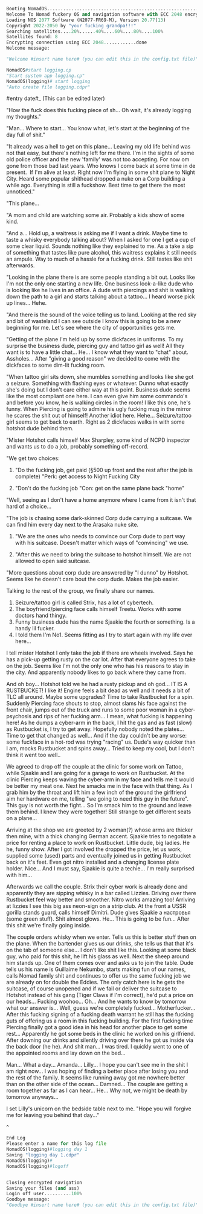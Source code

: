 ```python
Booting NomadOS..................................................................100%
Welcome To Nomad fuckery OS and navigation software with ECC 2048 encryption
Loading NOS 2077 Software (N2077-FR69-M), Version 20.77(13)
Copyright 2022-2050 by "your fucking grandpa!!!"
Searching satellites....20%......40%....60%....80%....100%
Satellites found: 8
Encrypting connection using ECC 2048............done
Welcome message:

"Welcome #insert name here# (you can edit this in the config.txt file)"

NomadOS#start logging.cp  
"Start system app logging.cp"  
NomadOS(logging)# start logging  
"Auto create file logging.cdpr"
```
#entry date#_ (This can be edited later)

"How the fuck does this fucking piece of sh... Oh wait, it's already logging my thoughts."

"Man... Where to start... You know what, let's start at the beginning of the day full of shit."

"It already was a hell to get on this plane... Leaving my old life behind was not that easy, but there's nothing left for me there. I'm in the sights of some old police officer and the new 'family' was not too accepting. For now om gone from those bad last years. Who knows I come back at some time in de present.  If I'm alive at least. Right now I'm flying in some shit plane to Night City. Heard some popular shithead dropped a nuke on a Corp building a while ago. Everything is still a fuckshow. Best time to get there the most unnoticed."

"This plane...

"A mom and child are watching some air. Probably a kids show of some kind.

"And a... Hold up, a waitress is asking me if I want a drink. Maybe time to taste a whisky everybody talking about? When I asked for one I get a cup of some clear liquid. Sounds nothing like they explained to me. As a take a sip of something that tastes like pure alcohol, this waitress explains it still needs an ampule. Way to much of a hassle for a fucking drink. Still tastes like shit afterwards.

"Looking in the plane there is are some people standing a bit out. Looks like I'm not the only one starting a new life. One business look-a-like dude who is looking like he lives in an office. A dude with piercings and shit is walking down the path to a girl and starts talking about a tattoo... I heard worse pick up lines... Hehe.

"And there is the sound of the voice telling us to land. Looking at the red sky and bit of wasteland I can see outside I know this is going to be a new beginning for me. Let's see where the city of opportunities gets me.

"Getting of the plane I'm held up by some dickfaces in uniforms. To my surprise the business dude, piercing guy and tattoo girl as well! All they want is to have a little chat... He... I know what they want to "chat" about. Assholes... After "giving a good reason" we decided to come with the dickfaces to some dim-lit fucking room.

"When tattoo girl sits down, she mumbles something and looks like she got a seizure. Something with flashing eyes or whatever. Dunno what exactly she's doing but I don't care either way at this point. Business dude seems like the most compliant one here. I can even give him some commando's and before you know, he is walking circles in the room! I like this one, he's funny. When Piercing is going to admire his ugly fucking mug in the mirror he scares the shit out of himself! Another idiot here. Hehe... Seizure/tattoo girl seems to get back to earth. Right as 2 dickfaces walks in with some hotshot dude behind them.

"Mister Hotshot calls himself Max Sharpley, some kind of NCPD inspector and wants us to do a job, probably something off-record.

"We get two choices:
1. "Do the fucking job, get paid (§500 up front and the rest after the job is complete) 
	"Perk: get access to Night Fucking City

2. "Don't do the fucking job
	"Con: get on the same plane back "home"

"Well, seeing as I don't have a home anymore where I came from it isn't that hard of a choice...

"The job is chasing some dark-skinned Corp dude carrying a suitcase. We can find him every day next to the Arasaka nuke site.

1. "We are the ones who needs to convince our Corp dude to part way with his suitcase. Doesn't matter which ways of "convincing" we use.

2. "After this we need to bring the suitcase to hotshot himself. We are not allowed to open said suitcase.

"More questions about corp dude are answered by "I dunno" by Hotshot. Seems like he doesn't care bout the corp dude. Makes the job easier.

Talking to the rest of the group, we finally share our names.

1. Seizure/tattoo girl is called Strix, has a lot of cybertech.
2. The boyfriend/piercing face calls himself Treetu. Works with some doctors hand thingy.
3. Funny business dude has the name Sjaakie the fourth or something. Is a handy lil fucker.
4. I told them I'm No1. Seems fitting as I try to start again with my life over here...

I tell mister Hotshot I only take the job if there are wheels involved. Says he has a pick-up getting rusty on the car lot. After that everyone agrees to take on the job. Seems like I'm not the only one who has his reasons to stay in the city. And apparently nobody likes to go back where they came from.

And oh boy... Hotshot told we he had a rusty pickup and oh god... IT IS A RUSTBUCKET! I like it! Engine feels a bit dead as well and it needs a bit of TLC all around. Maybe some upgrades? Time to take Rustbucket for a spin. Suddenly Piercing face shouts to stop, almost slams his face against the front chair, jumps out of the truck and runs to some poor woman in a cyber-psychosis and rips of her fucking arm... I mean, what fucking is happening here! As he dumps a cyber-arm in the back, I hit the gas and as fast (slow) as Rustbucket is, I try to get away. Hopefully nobody noted the plates... Time to get that changed as well... And if the day couldn't be any worse: some fuckface in a hot-rod was trying "racing" us. Dude's way quicker than I am, mocks Rustbucket and spins away... Tried to keep my cool, but I don't think it went too well..

We agreed to drop off the couple at the clinic for some work on Tattoo, while Sjaakie and I are going for a garage to work on Rustbucket. At the clinic Piercing keeps waving the cyber-arm in my face and tells me it would be better my meat one. Next he smacks me in the face with that thing. As I grab him by the throat and lift him a few inch of the ground the girlfriend aim her hardware on me, telling "we going to need this guy in the future". This guy is not worth the fight... So I'm smack him to the ground and leave them behind. I knew they were together! Still strange to get different seats on a plane...

Arriving at the shop we are greeted by 2 woman(?) whose arms are thicker then mine, with a thick changing German accent. Sjaakie tries to negotiate a price for renting a place to work on Rustbucket. Little dude, big ladies. He he, funny show. After I got involved the dropped the price, let us work, supplied some (used) parts and eventually joined us in getting Rustbucket back on it's feet. Even got nitro installed and a changing license plate holder. Nice... And I must say, Sjaakie is quite a techie... I'm really surprised with him...

Afterwards we call the couple. Strix their cyber work is already done and apparently they are sipping whisky in a bar called Lizzies. Driving over there Rustbucket feel way better and smoother. Nitro works amazing too! Arriving at lizzies I see this big ass neon-sign on a strip club. At the front a USSR gorilla stands guard, calls himself Dimitri. Dude gives Sjaakie a настровья (some green stuff). Shit almost glows. He... This is going to be fun... After this shit we're finally going inside.

The couple orders whisky when we enter. Tells us this is better stuff then on the plane. When the bartender gives us our drinks, she tells us that that it's on the tab of someone else... I don't like shit like this. Looking at some black guy, who paid for this shit, he lift his glass as well. Next the sheep around him stands up. One of them comes over and asks us to join the table. Dude tells us his name is Guillaime Nekumbo, starts making fun of our names, calls Nomad family shit and continues to offer us the same fucking job we are already on for double the Eddies. The only catch here is he gets the suitcase, of course unopened and if we fail or deliver the suitcase to Hotshot instead of his gang (Tiger Claws if I'm correct), he'd put a price on our heads... Fucking woohoo... Oh... And he wants to know by tomorrow what our answer is... Well, guess we're completely fucked... Motherfucker... After this fucking signing of a fucking death warrant he still has the fucking guts of offering us a room in this fucking building. For the first fucking time Piercing finally got a good idea in his head for another place to get some rest... Apparently he got some beds in the clinic he worked on his girlfriend. After downing our drinks and silently driving over there he got us inside via the back door (he he). And shit man... I was tired. I quickly went to one of the appointed rooms and lay down on the bed...

Man... What a day... Amanda... Lilly... I hope you can't see me in the shit I am right now... I was hoping of finding a better place after losing you and the rest of the family. It seems like running away got me nowhere better than on the other side of the ocean... Damned... The couple are getting a room together as far as I can hear... He... Why not, we might be death by tomorrow anyways...

I set Lilly's unicorn on the bedside table next to me. "Hope you will forgive me for leaving you behind that day..."

^

```python
End Log
Please enter a name for this log file
NomadOS(logging)#logging day 1
Saving "logging day 1.cdpr"
NomadOS(logging)#  
NomadOS(logging)#logoff


Closing encrypted navigation
Saving your files (and ass)
Login off user..........100%
Goodbye message:
"Goodbye #insert name here# (you can edit this in the config.txt file)"
